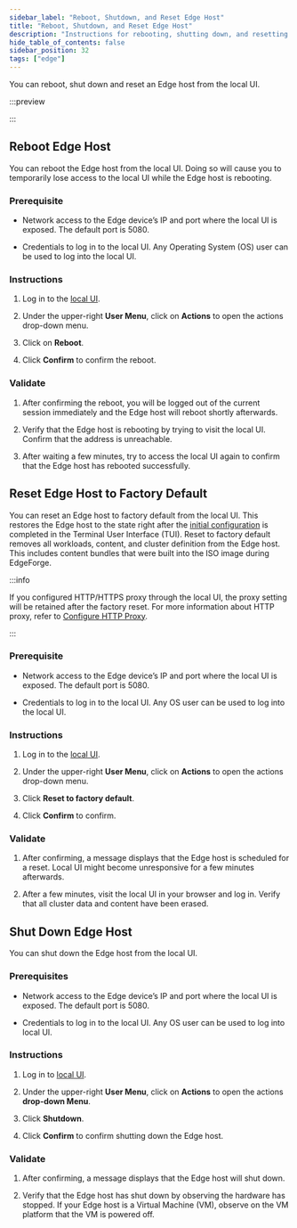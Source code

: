 ```yaml
---
sidebar_label: "Reboot, Shutdown, and Reset Edge Host"
title: "Reboot, Shutdown, and Reset Edge Host"
description: "Instructions for rebooting, shutting down, and resetting Edge Host to factory default."
hide_table_of_contents: false
sidebar_position: 32
tags: ["edge"]
---
```


You can reboot, shut down and reset an Edge host from the local UI.

:::preview

:::

## Reboot Edge Host

You can reboot the Edge host from the local UI. Doing so will cause you to temporarily lose access to the local UI while
the Edge host is rebooting.

### Prerequisite

- Network access to the Edge device’s IP and port where the local UI is exposed. The default port is 5080.

- Credentials to log in to the local UI. Any Operating System (OS) user can be used to log into the local UI.

### Instructions

1. Log in to the [local UI](./access-console.md#log-in-to-local-ui).

2. Under the upper-right **User Menu**, click on **Actions** to open the actions drop-down menu.

3. Click on **Reboot**.

4. Click **Confirm** to confirm the reboot.

### Validate

1. After confirming the reboot, you will be logged out of the current session immediately and the Edge host will reboot
   shortly afterwards.

2. Verify that the Edge host is rebooting by trying to visit the local UI. Confirm that the address is unreachable.

3. After waiting a few minutes, try to access the local UI again to confirm that the Edge host has rebooted
   successfully.

## Reset Edge Host to Factory Default

You can reset an Edge host to factory default from the local UI. This restores the Edge host to the state right after
the [initial configuration](../../site-deployment/site-installation/initial-setup.md) is completed in the Terminal User
Interface (TUI). Reset to factory default removes all workloads, content, and cluster definition from the Edge host.
This includes content bundles that were built into the ISO image during EdgeForge.

:::info

If you configured HTTP/HTTPS proxy through the local UI, the proxy setting will be retained after the factory reset. For
more information about HTTP proxy, refer to [Configure HTTP Proxy](configure-proxy.md).

:::

### Prerequisite

- Network access to the Edge device’s IP and port where the local UI is exposed. The default port is 5080.

- Credentials to log in to the local UI. Any OS user can be used to log into the local UI.

### Instructions

1. Log in to the [local UI](./access-console.md#log-in-to-local-ui).

2. Under the upper-right **User Menu**, click on **Actions** to open the actions drop-down menu.

3. Click **Reset to factory default**.

4. Click **Confirm** to confirm.

### Validate

1. After confirming, a message displays that the Edge host is scheduled for a reset. Local UI might become unresponsive
   for a few minutes afterwards.

2. After a few minutes, visit the local UI in your browser and log in. Verify that all cluster data and content have
   been erased.

## Shut Down Edge Host

You can shut down the Edge host from the local UI.

### Prerequisites

- Network access to the Edge device’s IP and port where the local UI is exposed. The default port is 5080.

- Credentials to log in to the local UI. Any OS user can be used to log into local UI.

### Instructions

1. Log in to [local UI](./access-console.md#log-in-to-local-ui).

2. Under the upper-right **User Menu**, click on **Actions** to open the actions **drop-down Menu**.

3. Click **Shutdown**.

4. Click **Confirm** to confirm shutting down the Edge host.

### Validate

1. After confirming, a message displays that the Edge host will shut down.

2. Verify that the Edge host has shut down by observing the hardware has stopped. If your Edge host is a Virtual Machine
   (VM), observe on the VM platform that the VM is powered off.
